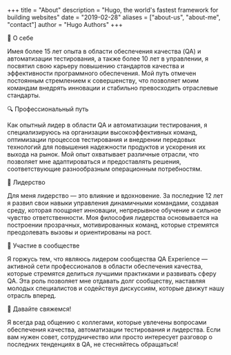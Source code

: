 +++
title = "About"
description = "Hugo, the world's fastest framework for building websites"
date = "2019-02-28"
aliases = ["about-us", "about-me", "contact"]
author = "Hugo Authors"
+++

🚀 О себе

Имея более 15 лет опыта в области обеспечения качества (QA) и автоматизации тестирования, а также более 10 лет в управлении, я посвятил свою карьеру повышению стандартов качества и эффективности программного обеспечения. Мой путь отмечен постоянным стремлением к совершенству, что позволяет моим командам внедрять инновации и стабильно превосходить отраслевые стандарты.

🔍 Профессиональный путь

Как опытный лидер в области QA и автоматизации тестирования, я специализируюсь на организации высокоэффективных команд, оптимизации процессов тестирования и внедрении передовых технологий для повышения надежности продуктов и ускорения их выхода на рынок. Мой опыт охватывает различные отрасли, что позволяет мне адаптироваться и предоставлять решения, соответствующие разнообразным операционным потребностям.

🌟 Лидерство

Для меня лидерство — это влияние и вдохновение. За последние 12 лет я развил свои навыки управления динамичными командами, создавая среду, которая поощряет инновации, непрерывное обучение и сильное чувство ответственности. Моя философия лидерства основывается на построении прозрачных, мотивированных команд, которые стремятся преодолевать вызовы и ориентированы на рост.

👥 Участие в сообществе

Я горжусь тем, что являюсь лидером сообщества QA Experience — активной сети профессионалов в области обеспечения качества, которые стремятся делиться лучшими практиками и развивать сферу QA. Эта роль позволяет мне отдавать долг сообществу, наставляя молодых специалистов и содействуя дискуссиям, которые движут нашу отрасль вперед.

🔗 Давайте свяжемся!

Я всегда рад общению с коллегами, которые увлечены вопросами обеспечения качества, автоматизации тестирования и лидерства. Если вам нужен совет, сотрудничество или просто интересует разговор о последних тенденциях в QA, не стесняйтесь обращаться!